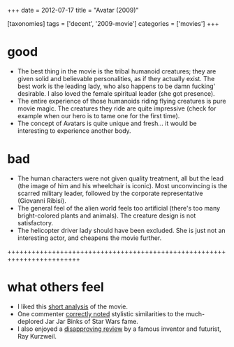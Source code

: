 +++
date = 2012-07-17
title = "Avatar (2009)"

[taxonomies]
tags = ['decent', '2009-movie']
categories = ['movies']
+++

good
====

-   The best thing in the movie is the tribal humanoid creatures; they
    are given solid and believable personalities, as if they actually
    exist. The best work is the leading lady, who also happens to be
    damn fucking\' desirable. I also loved the female spiritual leader
    (she got presence).
-   The entire experience of those humanoids riding flying creatures is
    pure movie magic. The creatures they ride are quite impressive
    (check for example when our hero is to tame one for the first time).
-   The concept of Avatars is quite unique and fresh\... it would be
    interesting to experience another body.

bad
===

-   The human characters were not given quality treatment, all but the
    lead (the image of him and his wheelchair is iconic). Most
    unconvincing is the scarred military leader, followed by the
    corporate representative (Giovanni Ribisi).
-   The general feel of the alien world feels too artificial (there\'s
    too many bright-colored plants and animals). The creature design is
    not satisfactory.
-   The helicopter driver lady should have been excluded. She is just
    not an interesting actor, and cheapens the movie further.

++++++++++++++++++++++++++++++++++++++++++++++++++++++++++++++++++++++++

what others feel
================

-   I liked this [short analysis] of the movie.
-   One commenter [correctly noted] stylistic similarities to the
    much-deplored Jar Jar Binks of Star Wars fame.
-   I also enjoyed a [disapproving review] by a famous inventor and
    futurist, Ray Kurzweil.

  [short analysis]: http://artsbeat.blogs.nytimes.com/2009/12/22/opening-pandoras-box-the-arguments-over-avatar/
  [correctly noted]: http://artsbeat.blogs.nytimes.com/2009/12/22/opening-pandoras-box-the-arguments-over-avatar/#comment5
  [disapproving review]: http://www.huffingtonpost.com/ray-kurzweil/reflections-on-iavatari_b_500226.html
